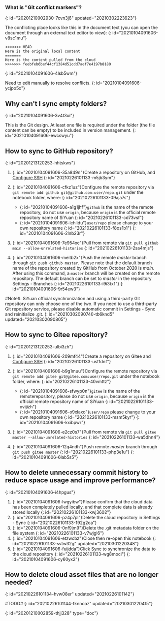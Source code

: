 ### What is "Git conflict markers"?
{: id="20201210002930-7cvn3j6" updated="20210302223923"}

The conflicting place looks like this in the document text (you can open the document through an external text editor to view):
{: id="20210104091606-v8sc1mu"}

```plaintext
<<<<<<< HEAD
Here is the original local content
=======
Here is the content pulled from the cloud
>>>>>>> feebfeb6bef44cf1384d51cdd7aef7e4197b8180
```
{: id="20210104091606-4lsb5wm"}

Need to edit manually to resolve conflicts.
{: id="20210104091606-ycjpo5x"}

## Why can't I sync empty folders?
{: id="20210104091606-3v4t3ui"}

This is the Git design. At least one file is required under the folder (the file content can be empty) to be included in version management.
{: id="20210104091606-ewcswyu"}

## How to sync to GitHub repository?
{: id="20201213120253-hhtskws"}

1. {: id="20210104091606-35a849n"}Create a repository on GitHub, and [Configure SSH](https://docs.github.com/en/free-pro-team@latest/github/authenticating-to-github/connecting-to-github-with-ssh)
   {: id="20210226101133-m5jb3ym"}
2. {: id="20210104091606-cfkz1uz"}Configure the remote repository via `git remote add github git@github.com:user/repo.git` under the notebook folder, where:
   {: id="20210226101133-09aja7s"}

   * {: id="20210104091606-a1g1jhf"}`github` is the name of the remote repository, do not use `origin`, because `origin` is the official remote repository name of SiYuan
     {: id="20210226101133-cd73vsf"}
   * {: id="20210104091606-lchlidu"}`user/repo` please change to your own repository name
     {: id="20210226101133-f8os1b1"}
   {: id="20210104091606-2lnb23r"}
3. {: id="20210104091606-7e954xc"}Pull from remote via `git pull github main --allow-unrelated-histories`
   {: id="20210226101133-2sa4mjs"}
4. {: id="20210104091606-meitb2x"}Push the remote *master* branch through `git push github master`. Please note that the default branch name of the repository created by GitHub from October 2020 is *main*. After using this command, a `master` branch will be created on the remote repository. The default branch can be set to *master* in the repository Settings - Branches
   {: id="20210226101133-i9i3tx1"}
{: id="20210104091606-9r54ew3"}

#Note#: SiYuan official synchronization and using a third-party Git repository can only choose one of the two. If you need to use a third-party Git repository service, please disable automatic commit in Settings - Sync and reinitialize .git.
{: id="20210302090740-tb6knd5" updated="20210302090805"}

## How to sync to Gitee repository?
{: id="20201213120253-ulbi3zh"}

1. {: id="20210104091606-209mf44"}Create a repository on Gitee and [Configure SSH](https://gitee.com/help/articles/4191)
   {: id="20210226101133-ust1dnf"}
2. {: id="20210104091606-b9g1muu"}Configure the remote repository via `git remote add gitee git@gitee.com:user/repo.git` under the notebook folder, where:
   {: id="20210226101133-40vmttz"}

   * {: id="20210104091606-sfwyp0n"}`gitee` is the name of the remoterepository, please do not use `origin`, because `origin` is the official remote repository name of SiYuan
     {: id="20210226101133-xvijizh"}
   * {: id="20210104091606-o9xlaxo"}`user/repo` please change to your own repository name
     {: id="20210226101133-msm5kyr"}
   {: id="20210104091606-kxibpwr"}
3. {: id="20210104091606-e2cz0s7"}Pull from remote via `git pull gitee master --allow-unrelated-histories`
   {: id="20210226101133-wa5dhn4"}
4. {: id="20210104091606-12q4ndh"}Push remote *master* branch through `git push gitee master`
   {: id="20210226101133-php3e1u"}
{: id="20210104091606-6lab5s5"}

## How to delete unnecessary commit history to reduce space usage and improve performance?
{: id="20210104091606-i4hpgus"}

1. {: id="20210104091606-lwgyibw"}Please confirm that the cloud data has been completely pulled locally, and that complete data is already stored locally
   {: id="20210226101133-kwj3602"}
2. {: id="20210104091606-pz4p7pl"}Delete the cloud repository in Settings - Sync
   {: id="20210226101133-192g2ca"}
3. {: id="20210104091606-0nf9jm9"}Delete the .git metadata folder on the file system
   {: id="20210226101133-v7wjgl6"}
4. {: id="20210104091606-etzwcbz"}Close then re-open this notebook
   {: id="20210226101133-svtw32g" updated="20210301220348"}
5. {: id="20210104091606-fuijdda"}Click Sync to synchronize the data to the cloud repository
   {: id="20210226101133-wg8moci"}
{: id="20210104091606-cy60yx2"}

## How to delete cloud asset files that are no longer needed?
{: id="20210226101134-hvw08er" updated="20210226101142"}

#TODO#
{: id="20210226101144-fknnoaz" updated="20210301220415"}


{: id="20201210002859-thjj328" type="doc"}
